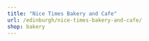```yaml
---
title: "Nice Times Bakery and Cafe"
url: /edinburgh/nice-times-bakery-and-cafe/
shop: bakery
---
```

